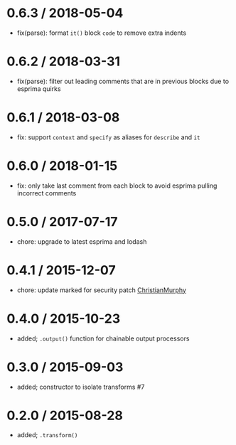 0.6.3 / 2018-05-04
==================
 * fix(parse): format `it()` block `code` to remove extra indents

0.6.2 / 2018-03-31
==================
 * fix(parse): filter out leading comments that are in previous blocks due to esprima quirks

0.6.1 / 2018-03-08
==================
 * fix: support `context` and `specify` as aliases for `describe` and `it`

0.6.0 / 2018-01-15
==================
 * fix: only take last comment from each block to avoid esprima pulling incorrect comments

0.5.0 / 2017-07-17
==================
 * chore: upgrade to latest esprima and lodash

0.4.1 / 2015-12-07
==================
 * chore: update marked for security patch [ChristianMurphy](ChristianMurphy)

0.4.0 / 2015-10-23
==================
 * added; `.output()` function for chainable output processors

0.3.0 / 2015-09-03
==================
 * added; constructor to isolate transforms #7

0.2.0 / 2015-08-28
==================
 * added; `.transform()`
